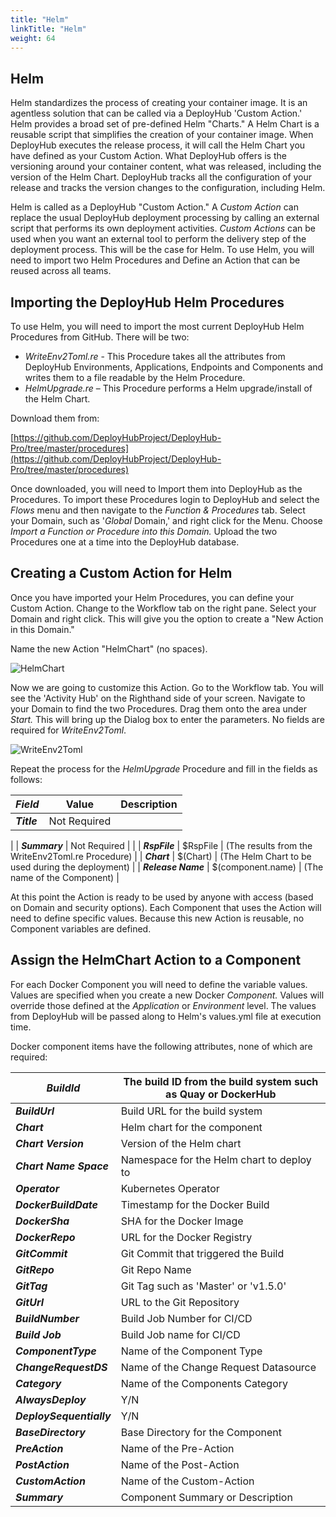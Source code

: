 ```yaml
---
title: "Helm"
linkTitle: "Helm"
weight: 64
---
```

## Helm

Helm standardizes the process of creating your container image. It is an agentless solution that can be called via a DeployHub 'Custom Action.' Helm provides a broad set of pre-defined Helm "Charts." A Helm Chart is a reusable script that simplifies the creation of your container image. When DeployHub executes the release process, it will call the Helm Chart you have defined as your Custom Action. What DeployHub offers is the versioning around your container content, what was released, including the version of the Helm Chart.  DeployHub tracks all the configuration of your release and tracks the version changes to the configuration, including Helm.

Helm is called as a DeployHub "Custom Action." A _Custom Action_ can replace the usual DeployHub deployment processing by calling an external script that performs its own deployment activities. _Custom Actions_ can be used when you want an external tool to perform the delivery step of the deployment process. This will be the case for Helm. To use Helm, you will need to import two Helm Procedures and Define an Action that can be reused across all teams.

## Importing the DeployHub Helm Procedures

To use Helm, you will need to import the most current DeployHub Helm Procedures from GitHub. There will be two:

- _WriteEnv2Toml.re_ - This Procedure takes all the attributes from DeployHub Environments, Applications, Endpoints and Components and writes them to a file readable by the Helm Procedure.
- _HelmUpgrade.re_ – This Procedure performs a Helm upgrade/install of the Helm Chart.

Download them from:

[https://github.com/DeployHubProject/DeployHub-Pro/tree/master/procedures](https://github.com/DeployHubProject/DeployHub-Pro/tree/master/procedures)

Once downloaded, you will need to Import them into DeployHub as the Procedures. To import these Procedures login to DeployHub and select the _Flows_ menu and then navigate to the _Function &amp; Procedures_ tab. Select your Domain, such as '_Global_ Domain,' and right click for the Menu. Choose _Import a Function or Procedure into this Domain._ Upload the two Procedures one at a time into the DeployHub database.

## Creating a Custom Action for Helm

Once you have imported your Helm Procedures, you can define your Custom Action. Change to the Workflow tab on the right pane. Select your Domain and right click. This will give you the option to create a "New Action in this Domain."

Name the new Action "HelmChart" (no spaces).

![HelmChart](RackMultipart20200511-4-mmhhr8_html_a638f5a2b049e534.png)

Now we are going to customize this Action. Go to the Workflow tab. You will see the 'Activity Hub' on the Righthand side of your screen. Navigate to your Domain to find the two Procedures. Drag them onto the area under _Start._ This will bring up the Dialog box to enter the parameters. No fields are required for _WriteEnv2Toml_.

![WriteEnv2Toml](RackMultipart20200511-4-mmhhr8_html_ae653e05e2199802.png)

Repeat the process for the _HelmUpgrade_ Procedure and fill in the fields as follows:

| _**Field**_ | Value | Description |
| --- | --- | --- |
| _**Title**_ | Not Required |
 |
| _**Summary**_ | Not Required |
 |
| _**RspFile**_ | $RspFile | (The results from the WriteEnv2Toml.re Procedure) |
| _**Chart**_ | $(Chart) | (The Helm Chart to be used during the deployment) |
| _**Release Name**_ | $(component.name) | (The name of the Component) |

At this point the Action is ready to be used by anyone with access (based on Domain and security options). Each Component that uses the Action will need to define specific values. Because this new Action is reusable, no Component variables are defined.

## Assign the HelmChart Action to a Component

For each Docker Component you will need to define the variable values. Values are specified when you create a new Docker _Component._ Values will override those defined at the _Application_ or _Environment_ level. The values from DeployHub will be passed along to Helm's values.yml file at execution time.

Docker component items have the following attributes, none of which are required:

| _**BuildId**_ | The build ID from the build system such as Quay or DockerHub |
| --- | --- |
| _**BuildUrl**_ | Build URL for the build system |
| _**Chart**_ | Helm chart for the component |
| _**Chart Version**_ | Version of the Helm chart |
| _**Chart Name Space**_ | Namespace for the Helm chart to deploy to |
| _**Operator**_ | Kubernetes Operator |
| _**DockerBuildDate**_ | Timestamp for the Docker Build |
| _**DockerSha**_ | SHA for the Docker Image |
| _**DockerRepo**_ | URL for the Docker Registry |
| _**GitCommit**_ | Git Commit that triggered the Build |
| _**GitRepo**_ | Git Repo Name |
| _**GitTag**_ | Git Tag such as 'Master' or 'v1.5.0' |
| _**GitUrl**_ | URL to the Git Repository |
| _**BuildNumber**_ | Build Job Number for CI/CD |
| _**Build Job**_ | Build Job name for CI/CD |
| _**ComponentType**_ | Name of the Component Type |
| _**ChangeRequestDS**_ | Name of the Change Request Datasource |
| _**Category**_ | Name of the Components Category |
| _**AlwaysDeploy**_ | Y/N |
| _**DeploySequentially**_ | Y/N |
| _**BaseDirectory**_ | Base Directory for the Component |
| _**PreAction**_ | Name of the Pre-Action |
| _**PostAction**_ | Name of the Post-Action |
| _**CustomAction**_ | Name of the Custom-Action |
| _**Summary**_ | Component Summary or Description |
